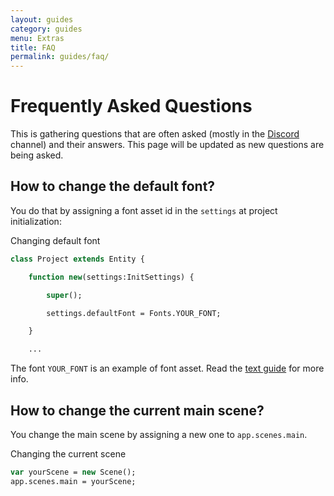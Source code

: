 ```yaml
---
layout: guides
category: guides
menu: Extras
title: FAQ
permalink: guides/faq/
---
```

# Frequently Asked Questions

This is gathering questions that are often asked (mostly in the [Discord](/discord/) channel) and their answers. This page will be updated as new questions are being asked.

## How to change the default font?

You do that by assigning a font asset id in the `settings` at project initialization:

<div class="codename">Changing default font</div>

```haxe
class Project extends Entity {

    function new(settings:InitSettings) {

        super();

        settings.defaultFont = Fonts.YOUR_FONT;

    }

    ...
```

The font `YOUR_FONT` is an example of font asset. Read the [text guide](/guides/text//#using-custom-fonts) for more info.

## How to change the current main scene?

You change the main scene by assigning a new one to `app.scenes.main`.

<div class="codename">Changing the current scene</div>

```haxe
var yourScene = new Scene();
app.scenes.main = yourScene;
```

